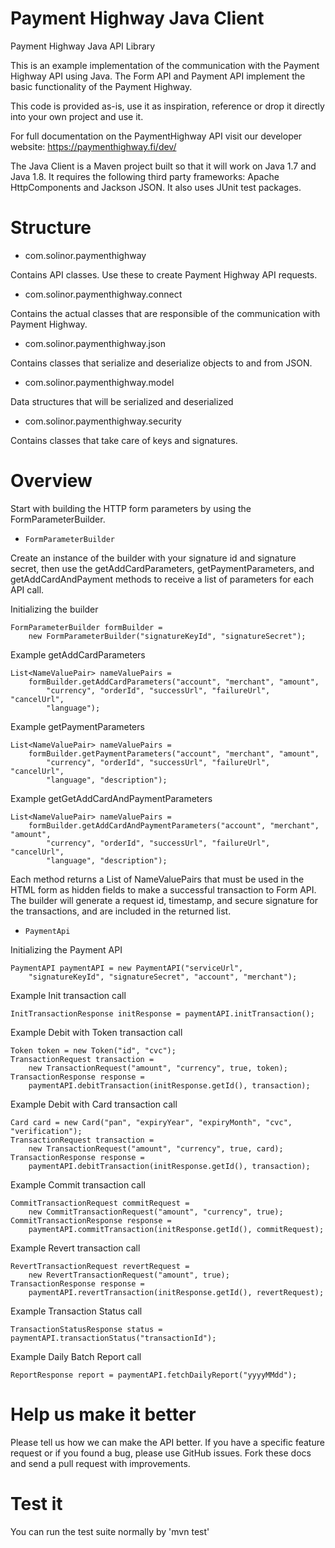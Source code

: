 # Payment Highway Java Client
Payment Highway Java API Library

This is an example implementation of the communication with the Payment Highway API using Java. The Form API and Payment API implement the basic functionality of the Payment Highway.

This code is provided as-is, use it as inspiration, reference or drop it directly into your own project and use it.

For full documentation on the PaymentHighway API visit our developer website: https://paymenthighway.fi/dev/

The Java Client is a Maven project built so that it will work on Java 1.7 and Java 1.8. It requires the following third party frameworks: Apache HttpComponents and Jackson JSON. It also uses JUnit test packages.

# Structure 

* com.solinor.paymenthighway

Contains API classes. Use these to create Payment Highway API requests.

* com.solinor.paymenthighway.connect

Contains the actual classes that are responsible of the communication with Payment Highway.

* com.solinor.paymenthighway.json

Contains classes that serialize and deserialize objects to and from JSON.

* com.solinor.paymenthighway.model

Data structures that will be serialized and deserialized

* com.solinor.paymenthighway.security

Contains classes that take care of keys and signatures.

# Overview

Start with building the HTTP form parameters by using the FormParameterBuilder. 

- `FormParameterBuilder`

Create an instance of the builder with your signature id and signature secret, then use the getAddCardParameters, getPaymentParameters, and getAddCardAndPayment methods to receive a list of parameters for each API call.

Initializing the builder

	FormParameterBuilder formBuilder = 
    	new FormParameterBuilder("signatureKeyId", "signatureSecret");

Example getAddCardParameters

	List<NameValuePair> nameValuePairs = 
		formBuilder.getAddCardParameters("account", "merchant", "amount",
	    	"currency", "orderId", "successUrl", "failureUrl", "cancelUrl", 
        	"language");

Example getPaymentParameters 

	List<NameValuePair> nameValuePairs = 
		formBuilder.getPaymentParameters("account", "merchant", "amount",
	    	"currency", "orderId", "successUrl", "failureUrl", "cancelUrl", 
        	"language", "description");
        	
Example getGetAddCardAndPaymentParameters

	List<NameValuePair> nameValuePairs = 
		formBuilder.getAddCardAndPaymentParameters("account", "merchant", "amount",
	    	"currency", "orderId", "successUrl", "failureUrl", "cancelUrl", 
        	"language", "description");	

Each method returns a List of NameValuePairs that must be used in the HTML form as hidden fields to make a successful transaction to Form API. The builder will generate a request id, timestamp, and secure signature for the transactions, and are included in the returned list.

- `PaymentApi`

Initializing the Payment API

	PaymentAPI paymentAPI = new PaymentAPI("serviceUrl",
		"signatureKeyId", "signatureSecret", "account", "merchant");

Example Init transaction call

	InitTransactionResponse initResponse = paymentAPI.initTransaction();
	
Example Debit with Token transaction call

	Token token = new Token("id", "cvc");
	TransactionRequest transaction = 
		new TransactionRequest("amount", "currency", true, token);
	TransactionResponse response = 
		paymentAPI.debitTransaction(initResponse.getId(), transaction);

Example Debit with Card transaction call

	Card card = new Card("pan", "expiryYear", "expiryMonth", "cvc", "verification");
	TransactionRequest transaction = 
		new TransactionRequest("amount", "currency", true, card);
	TransactionResponse response = 
		paymentAPI.debitTransaction(initResponse.getId(), transaction);

Example Commit transaction call

	CommitTransactionRequest commitRequest = 
		new CommitTransactionRequest("amount", "currency", true);
	CommitTransactionResponse response = 
		paymentAPI.commitTransaction(initResponse.getId(), commitRequest);
	
Example Revert transaction call

	RevertTransactionRequest revertRequest = 
		new RevertTransactionRequest("amount", true);
	TransactionResponse response = 
		paymentAPI.revertTransaction(initResponse.getId(), revertRequest);

Example Transaction Status call

	TransactionStatusResponse status = paymentAPI.transactionStatus("transactionId");
	
Example Daily Batch Report call

	ReportResponse report = paymentAPI.fetchDailyReport("yyyyMMdd");
	

# Help us make it better

Please tell us how we can make the API better. If you have a specific feature request or if you found a bug, please use GitHub issues. Fork these docs and send a pull request with improvements.

# Test it

You can run the test suite normally by 'mvn test'
